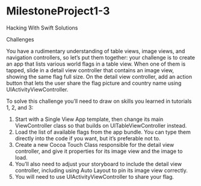 # MilestoneProject1-3
Hacking With Swift Solutions


Challenges

You have a rudimentary understanding of table views, image views, and navigation controllers, so let’s put them together: your challenge is to create an app that lists various world flags in a table view. When one of them is tapped, slide in a detail view controller that contains an image view, showing the same flag full size. On the detail view controller, add an action button that lets the user share the flag picture and country name using UIActivityViewController.

To solve this challenge you’ll need to draw on skills you learned in tutorials 1, 2, and 3:

1) Start with a Single View App template, then change its main ViewController class so that builds on UITableViewController instead.
2) Load the list of available flags from the app bundle. You can type them directly into the code if you want, but it’s preferable not to.
3) Create a new Cocoa Touch Class responsible for the detail view controller, and give it properties for its image view and the image to load.
4) You’ll also need to adjust your storyboard to include the detail view controller, including using Auto Layout to pin its image view correctly.
5) You will need to use UIActivityViewController to share your flag.
